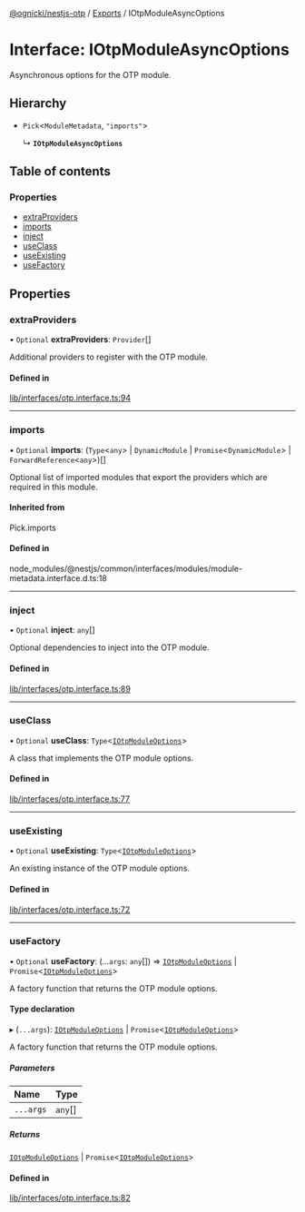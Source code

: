 [@ognicki/nestjs-otp](../README.md) / [Exports](../modules.md) / IOtpModuleAsyncOptions

# Interface: IOtpModuleAsyncOptions

Asynchronous options for the OTP module.

## Hierarchy

- `Pick`\<`ModuleMetadata`, ``"imports"``\>

  ↳ **`IOtpModuleAsyncOptions`**

## Table of contents

### Properties

- [extraProviders](IOtpModuleAsyncOptions.md#extraproviders)
- [imports](IOtpModuleAsyncOptions.md#imports)
- [inject](IOtpModuleAsyncOptions.md#inject)
- [useClass](IOtpModuleAsyncOptions.md#useclass)
- [useExisting](IOtpModuleAsyncOptions.md#useexisting)
- [useFactory](IOtpModuleAsyncOptions.md#usefactory)

## Properties

### extraProviders

• `Optional` **extraProviders**: `Provider`[]

Additional providers to register with the OTP module.

#### Defined in

[lib/interfaces/otp.interface.ts:94](https://github.com/mwognicki/nestjs-otp/blob/1d22df0/lib/interfaces/otp.interface.ts#L94)

___

### imports

• `Optional` **imports**: (`Type`\<`any`\> \| `DynamicModule` \| `Promise`\<`DynamicModule`\> \| `ForwardReference`\<`any`\>)[]

Optional list of imported modules that export the providers which are
required in this module.

#### Inherited from

Pick.imports

#### Defined in

node_modules/@nestjs/common/interfaces/modules/module-metadata.interface.d.ts:18

___

### inject

• `Optional` **inject**: `any`[]

Optional dependencies to inject into the OTP module.

#### Defined in

[lib/interfaces/otp.interface.ts:89](https://github.com/mwognicki/nestjs-otp/blob/1d22df0/lib/interfaces/otp.interface.ts#L89)

___

### useClass

• `Optional` **useClass**: `Type`\<[`IOtpModuleOptions`](IOtpModuleOptions.md)\>

A class that implements the OTP module options.

#### Defined in

[lib/interfaces/otp.interface.ts:77](https://github.com/mwognicki/nestjs-otp/blob/1d22df0/lib/interfaces/otp.interface.ts#L77)

___

### useExisting

• `Optional` **useExisting**: `Type`\<[`IOtpModuleOptions`](IOtpModuleOptions.md)\>

An existing instance of the OTP module options.

#### Defined in

[lib/interfaces/otp.interface.ts:72](https://github.com/mwognicki/nestjs-otp/blob/1d22df0/lib/interfaces/otp.interface.ts#L72)

___

### useFactory

• `Optional` **useFactory**: (...`args`: `any`[]) => [`IOtpModuleOptions`](IOtpModuleOptions.md) \| `Promise`\<[`IOtpModuleOptions`](IOtpModuleOptions.md)\>

A factory function that returns the OTP module options.

#### Type declaration

▸ (`...args`): [`IOtpModuleOptions`](IOtpModuleOptions.md) \| `Promise`\<[`IOtpModuleOptions`](IOtpModuleOptions.md)\>

A factory function that returns the OTP module options.

##### Parameters

| Name | Type |
| :------ | :------ |
| `...args` | `any`[] |

##### Returns

[`IOtpModuleOptions`](IOtpModuleOptions.md) \| `Promise`\<[`IOtpModuleOptions`](IOtpModuleOptions.md)\>

#### Defined in

[lib/interfaces/otp.interface.ts:82](https://github.com/mwognicki/nestjs-otp/blob/1d22df0/lib/interfaces/otp.interface.ts#L82)
